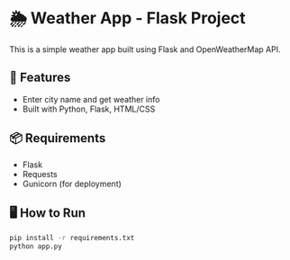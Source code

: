 # 🌦 Weather App - Flask Project

This is a simple weather app built using Flask and OpenWeatherMap API.

## 🚀 Features
- Enter city name and get weather info
- Built with Python, Flask, HTML/CSS

## 📦 Requirements
- Flask
- Requests
- Gunicorn (for deployment)

## 🖥 How to Run
```bash
pip install -r requirements.txt
python app.py

